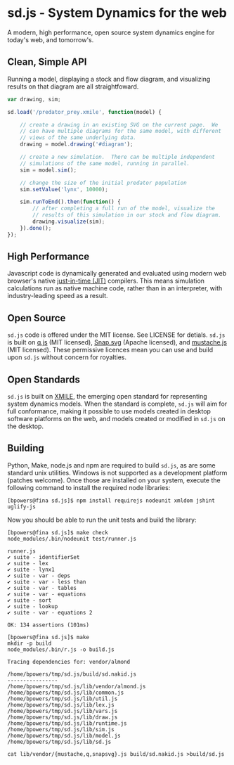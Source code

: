 sd.js - System Dynamics for the web
===================================

A modern, high performance, open source system dynamics engine for
today's web, and tomorrow's.

Clean, Simple API
-----------------

Running a model, displaying a stock and flow diagram, and visualizing
results on that diagram are all straightfoward.

```Javascript
var drawing, sim;

sd.load('/predator_prey.xmile', function(model) {

    // create a drawing in an existing SVG on the current page.  We
    // can have multiple diagrams for the same model, with different
    // views of the same underlying data.
    drawing = model.drawing('#diagram');

    // create a new simulation.  There can be multiple independent
    // simulations of the same model, running in parallel.
    sim = model.sim();

    // change the size of the initial predator population
    sim.setValue('lynx', 10000);

    sim.runToEnd().then(function() {
        // after completing a full run of the model, visualize the
        // results of this simulation in our stock and flow diagram.
        drawing.visualize(sim);
    }).done();
});
```

High Performance
----------------

Javascript code is dynamically generated and evaluated using modern
web browser's native
[just-in-time (JIT)](https://en.wikipedia.org/wiki/Just-in-time_compilation)
compilers.  This means simulation calculations run as native machine
code, rather than in an interpreter, with industry-leading speed as a
result.

Open Source
-----------

`sd.js` code is offered under the MIT license.  See LICENSE for
detials.  `sd.js` is built on
[q.js](http://documentup.com/kriskowal/q/) (MIT licensed),
[Snap.svg](http://snapsvg.io/) (Apache licensed), and
[mustache.js](https://github.com/janl/mustache.js) (MIT licensed).
These permissive licences mean you can use and build upon `sd.js`
without concern for royalties.

Open Standards
--------------

`sd.js` is built on
[XMILE](https://www.oasis-open.org/committees/tc_home.php?wg_abbrev=xmile),
the emerging open standard for representing system dynamics models.
When the standard is complete, `sd.js` will aim for full conformance,
making it possible to use models created in desktop software platforms
on the web, and models created or modified in `sd.js` on the desktop.

Building
--------

Python, Make, node.js and npm are required to build `sd.js`, as are
some standard unix utilities.  Windows is not supported as a
development platform (patches welcome).  Once those are installed on
your system, execute the following command to install the required
node libraries:

    [bpowers@fina sd.js]$ npm install requirejs nodeunit xmldom jshint uglify-js

Now you should be able to run the unit tests and build the library:

```
[bpowers@fina sd.js]$ make check
node_modules/.bin/nodeunit test/runner.js

runner.js
✔ suite - identifierSet
✔ suite - lex
✔ suite - lynx1
✔ suite - var - deps
✔ suite - var - less than
✔ suite - var - tables
✔ suite - var - equations
✔ suite - sort
✔ suite - lookup
✔ suite - var - equations 2

OK: 134 assertions (101ms)

[bpowers@fina sd.js]$ make
mkdir -p build
node_modules/.bin/r.js -o build.js

Tracing dependencies for: vendor/almond

/home/bpowers/tmp/sd.js/build/sd.nakid.js
----------------
/home/bpowers/tmp/sd.js/lib/vendor/almond.js
/home/bpowers/tmp/sd.js/lib/common.js
/home/bpowers/tmp/sd.js/lib/util.js
/home/bpowers/tmp/sd.js/lib/lex.js
/home/bpowers/tmp/sd.js/lib/vars.js
/home/bpowers/tmp/sd.js/lib/draw.js
/home/bpowers/tmp/sd.js/lib/runtime.js
/home/bpowers/tmp/sd.js/lib/sim.js
/home/bpowers/tmp/sd.js/lib/model.js
/home/bpowers/tmp/sd.js/lib/sd.js

cat lib/vendor/{mustache,q,snapsvg}.js build/sd.nakid.js >build/sd.js
```
